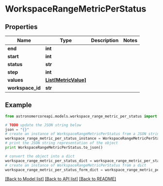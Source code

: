 # WorkspaceRangeMetricPerStatus


## Properties
Name | Type | Description | Notes
------------ | ------------- | ------------- | -------------
**end** | **int** |  | 
**start** | **int** |  | 
**status** | **str** |  | 
**step** | **int** |  | 
**values** | [**List[MetricValue]**](MetricValue.md) |  | 
**workspace_id** | **str** |  | 

## Example

```python
from astronomercoreapi.models.workspace_range_metric_per_status import WorkspaceRangeMetricPerStatus

# TODO update the JSON string below
json = "{}"
# create an instance of WorkspaceRangeMetricPerStatus from a JSON string
workspace_range_metric_per_status_instance = WorkspaceRangeMetricPerStatus.from_json(json)
# print the JSON string representation of the object
print WorkspaceRangeMetricPerStatus.to_json()

# convert the object into a dict
workspace_range_metric_per_status_dict = workspace_range_metric_per_status_instance.to_dict()
# create an instance of WorkspaceRangeMetricPerStatus from a dict
workspace_range_metric_per_status_form_dict = workspace_range_metric_per_status.from_dict(workspace_range_metric_per_status_dict)
```
[[Back to Model list]](../README.md#documentation-for-models) [[Back to API list]](../README.md#documentation-for-api-endpoints) [[Back to README]](../README.md)


